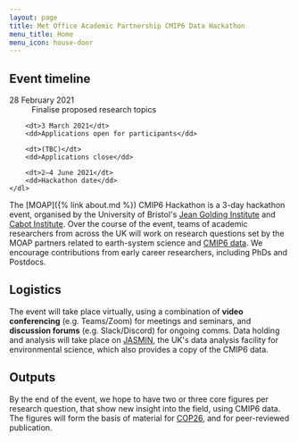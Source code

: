 ```yaml
---
layout: page
title: Met Office Academic Partnership CMIP6 Data Hackathon
menu_title: Home
menu_icon: house-door
---
```


<div class="aside">
    <h2><i class="bi bi-calendar3"></i> Event timeline</h2>
    <dl>
        <dt>28 February 2021</dt>
        <dd>Finalise proposed research topics</dd>

        <dt>3 March 2021</dt>
        <dd>Applications open for participants</dd>

        <dt>(TBC)</dt>
        <dd>Applications close</dd>

        <dt>2–4 June 2021</dt>
        <dd>Hackathon date</dd>
    </dl>
</div>

The [MOAP]({% link about.md %}) CMIP6 Hackathon is a 3-day
hackathon event, organised by the University of Bristol's [Jean Golding
Institute](https://www.bristol.ac.uk/golding/) and [Cabot
Institute](https://www.bristol.ac.uk/cabot/). Over the course of the event,
teams of academic researchers from across the UK will work on research questions
set by the MOAP partners related to earth-system science and [CMIP6
data](https://esgf-index1.ceda.ac.uk/projects/cmip6-ceda/). We encourage
contributions from early career researchers, including PhDs and Postdocs.

## Logistics

The event will take place virtually, using a combination of **video
conferencing** (e.g. Teams/Zoom) for meetings and seminars, and **discussion
forums** (e.g. Slack/Discord) for ongoing comms. Data holding and analysis will
take place on [JASMIN](https://www.jasmin.ac.uk/), the UK's data analysis
facility for environmental science, which also provides a copy of the CMIP6
data.

## Outputs

By the end of the event, we  hope to have two or three core figures per research
question, that show new insight into the field, using CMIP6 data. The figures
will form the basis of material for [COP26](https://ukcop26.org/), and for
peer-reviewed publication.

